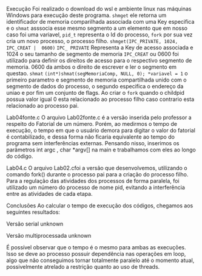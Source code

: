 Execução
Foi realizado o download do wsl e ambiente linux nas máquinas Windows para execução deste programa. 
`shmget` ele retorna um identificador de memoria comparilhada associada com uma Key especifica e o `shmat` asssocia esse mesmo segmento a um elemento que em nosso caso foi uma variavel, `pid_t` representa o Id do processo, `fork` por sua vez cria um novo processo, o processo filho.
 `shmget(IPC_PRIVATE, 1024, IPC_CREAT |  0600)` `IPC_ PRIVATE` Representa a Key de acesso associada e 1024 o seu tamanho de segmento de memoria `IPC_CREAT` ou 0600 foi utilizado para definir os direitos de acesso para o respectivo segmento de memoria. 0600 da ambos o direito de escrever e ler o segmento em questao. `shmat` `(int*)shmat(segMemoriaComp, NULL, 0);
  *variavel = 1` o primeiro parametro e segmento de memoria compartilhada unido com o segmento de dados do processo, o segundo especifica o endereço da uniao e por fim um conjunto de flags.
Ao criar o `fork` quando o childpid possua valor igual 0 esta relacionado ao processo filho caso contrario esta relacionado ao processo pai.

Lab04fonte.c
O arquivo Lab02fonte.c é a versão inserida pelo professor a respeito do Fatorial de um número. Porém, ao medirmos o tempo de execução, o tempo em que o usuário demora para digitar o valor do fatorial é contabilizado, e dessa forma não ficaria equivalente ao tempo do programa sem interferências externas. Pensando nisso, inserimos os parâmetros int argc , char *argv[] na main e trabalhamos com eles ao longo do código.

Lab04.c
O arquivo Lab02.cfoi a versão que desenvolvemos, utilizando o comando fork() durante o processo pai para a criação do processo filho. Para a regulação das atividades dos processos de forma paralela, foi utilizado um número do processo de nome pid, evitando a interferência entre as atividades de cada etapa.

Conclusões
Ao calcular o tempo de execução dos códigos, chegamos aos seguintes resultados:

Versão serial
unknown

Versão multiprocessada
unknown

É possível observar que o tempo é o mesmo para ambas as execuções. Isso se deve ao processo possuir dependência nas operações em loop, algo que não conseguimos tornar totalmente paralelo até o momento atual, possivelmente atrelado a restrição quanto ao uso de threads.
